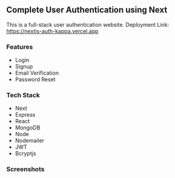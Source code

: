 ## Complete User Authentication using Next

This is a full-stack user authentication website.
Deployment Link: https://nextjs-auth-kappa.vercel.app

### Features

- Login
- Signup
- Email Verification
- Password Reset

### Tech Stack

- Next
- Express
- React
- MongoDB
- Node
- Nodemailer
- JWT
- Bcryptjs

### Screenshots

